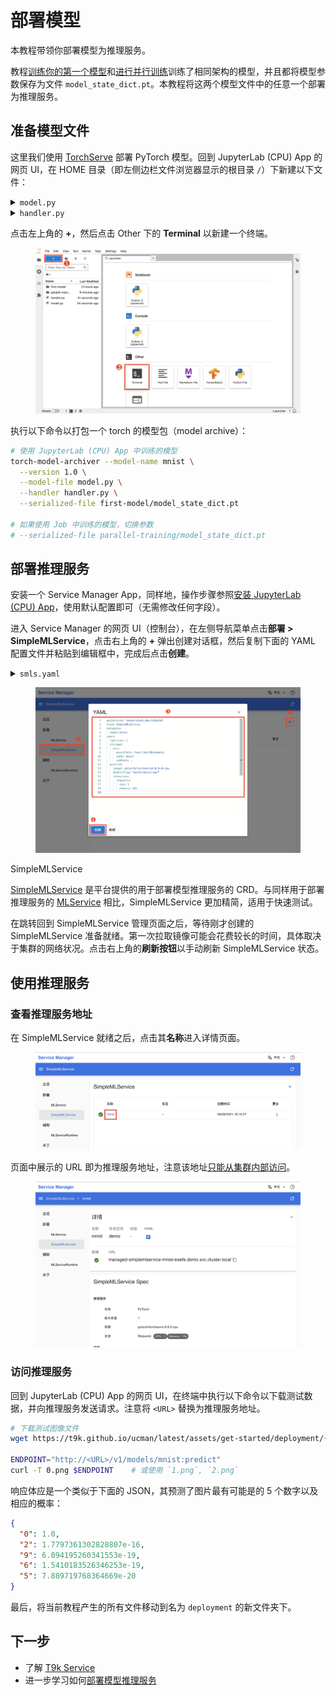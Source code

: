 # 部署模型

本教程带领你部署模型为推理服务。

教程[训练你的第一个模型](./training-first-model.md)和[进行并行训练](./parallel-training.md)训练了相同架构的模型，并且都将模型参数保存为文件 `model_state_dict.pt`。本教程将这两个模型文件中的任意一个部署为推理服务。

## 准备模型文件

这里我们使用 <a target="_blank" rel="noopener noreferrer" href="https://github.com/pytorch/serve">TorchServe</a> 部署 PyTorch 模型。回到 JupyterLab (CPU) App 的网页 UI，在 HOME 目录（即左侧边栏文件浏览器显示的根目录 `/`）下新建以下文件：

<details><summary><code class="hljs">model.py</code></summary>

```python
{{#include ../assets/get-started/deployment/model.py}}
```

</details>

<details><summary><code class="hljs">handler.py</code></summary>

```python
{{#include ../assets/get-started/deployment/handler.py}}
```

</details>

点击左上角的 **+**，然后点击 Other 下的 **Terminal** 以新建一个终端。

<figure class="screenshot">
  <img alt="create-terminal" src="../assets/get-started/deployment/create-terminal.png" />
</figure>

执行以下命令以打包一个 torch 的模型包（model archive）：

```bash
# 使用 JupyterLab (CPU) App 中训练的模型
torch-model-archiver --model-name mnist \
  --version 1.0 \
  --model-file model.py \
  --handler handler.py \
  --serialized-file first-model/model_state_dict.pt

# 如果使用 Job 中训练的模型，切换参数
# --serialized-file parallel-training/model_state_dict.pt
```

## 部署推理服务

安装一个 Service Manager App，同样地，操作步骤参照[安装 JupyterLab (CPU) App](./training-first-model.md#安装-jupyterlab-cpu-app)，使用默认配置即可（无需修改任何字段）。

进入 Service Manager 的网页 UI（控制台），在左侧导航菜单点击**部署&nbsp;> SimpleMLService**，点击右上角的 **+** 弹出创建对话框，然后复制下面的 YAML 配置文件并粘贴到编辑框中，完成后点击**创建**。

<details><summary><code class="hljs">smls.yaml</code></summary>

```yaml
{{#include ../assets/get-started/deployment/smls.yaml}}
```

</details>

<figure class="screenshot">
  <img alt="create-simplemlservice" src="../assets/get-started/deployment/create-simplemlservice.png" />
</figure>

<aside class="note info">
<div class="title">SimpleMLService</div>

[SimpleMLService](../api/t9k-service/simplemlservice.md) 是平台提供的用于部署模型推理服务的 CRD。与同样用于部署推理服务的 [MLService](../api/t9k-service/mlservice.md) 相比，SimpleMLService 更加精简，适用于快速测试。

</aside>

在跳转回到 SimpleMLService 管理页面之后，等待刚才创建的 SimpleMLService 准备就绪。第一次拉取镜像可能会花费较长的时间，具体取决于集群的网络状况。点击右上角的**刷新按钮**以手动刷新 SimpleMLService 状态。

## 使用推理服务

### 查看推理服务地址

在 SimpleMLService 就绪之后，点击其**名称**进入详情页面。

<figure class="screenshot">
  <img alt="enter-simplemlservice" src="../assets/get-started/deployment/enter-simplemlservice.png" />
</figure>

页面中展示的 URL 即为推理服务地址，注意该地址<u>只能从集群内部访问</u>。

<figure class="screenshot">
  <img alt="simplemlservice-detail" src="../assets/get-started/deployment/simplemlservice-detail.png" />
</figure>

### 访问推理服务

回到 JupyterLab (CPU) App 的网页 UI，在终端中执行以下命令以下载测试数据，并向推理服务发送请求。注意将 `<URL>` 替换为推理服务地址。

```sh
# 下载测试图像文件
wget https://t9k.github.io/ucman/latest/assets/get-started/deployment/{0,1,2}.png

ENDPOINT="http://<URL>/v1/models/mnist:predict"
curl -T 0.png $ENDPOINT    # 或使用 `1.png`, `2.png`
```

响应体应是一个类似于下面的 JSON，其预测了图片最有可能是的 5 个数字以及相应的概率：

```json
{
  "0": 1.0,
  "2": 1.7797361302828807e-16,
  "9": 6.094195260341553e-19,
  "6": 1.5410183526346253e-19,
  "5": 7.889719768364669e-20
}
```

最后，将当前教程产生的所有文件移动到名为 `deployment` 的新文件夹下。

## 下一步

* 了解 [T9k Service](../api/t9k-service/index.md)
* 进一步学习如何[部署模型推理服务](../guide/deploy-model/index.md)

